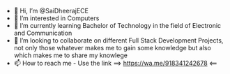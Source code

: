- 👋 Hi, I’m @SaiDheerajECE
- 👀 I’m interested in Computers
- 🌱 I’m currently learning Bachelor of Technology in the field of Electronic and Communication
- 💞️ I’m looking to collaborate on different Full Stack Development Projects, not only those whatever makes me to gain some knowledge but also which makes me to share my knowlege
- 📫 How to reach me - Use the link ==> https://wa.me/918341242678 <==

<!---
SaiDheerajECE/SaiDheerajECE is a ✨ special ✨ repository because its `README.md` (this file) appears on your GitHub profile.
You can click the Preview link to take a look at your changes.
--->
